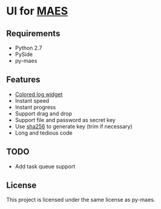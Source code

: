
UI for [MAES](https://github.com/mad4alcohol/py-maes )
=========================================================

Requirements
------------

* Python 2.7
* PySide
* py-maes


Features
--------

* [Colored log widget](http://syco.mad4a.me/2013/05/13/log-handler-with-qtextbrowser/ )
* Instant speed
* Instant progress
* Support drag and drop
* Support file and password as secret key
* Use [sha256](https://en.wikipedia.org/wiki/SHA-2 ) to generate key (trim if necessary)
* Long and tedious code


TODO
----

* Add task queue support


License
-------

This project is licensed under the same license as py-maes.


